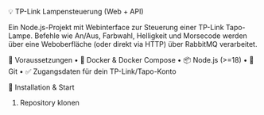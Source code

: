 💡 TP-Link Lampensteuerung (Web + API)

Ein Node.js-Projekt mit Webinterface zur Steuerung einer TP-Link Tapo-Lampe. Befehle wie An/Aus, Farbwahl, Helligkeit und Morsecode werden über eine Weboberfläche (oder direkt via HTTP) über RabbitMQ verarbeitet.

🔧 Voraussetzungen
	•	🐳 Docker & Docker Compose
	•	📦 Node.js (>=18)
	•	🧠 Git
	•	✅ Zugangsdaten für dein TP-Link/Tapo-Konto

🚀 Installation & Start

1. Repository klonen
